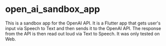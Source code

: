# open_ai_sandbox_app

This is a sandbox app for the OpenAI API. It is a Flutter app that gets user's input via Speech to Text and then sends it to the OpenAI API. The response from the API is then read out loud via Text to Speech. It was only tested on Web. 